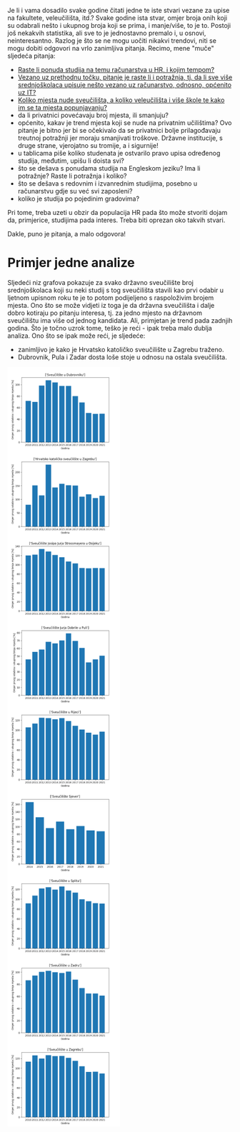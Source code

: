 Je li i vama dosadilo svake godine čitati jedne te iste stvari vezane za upise na fakultete, veleučilišta, itd.? Svake godine ista stvar, omjer broja onih koji su odabrali nešto i ukupnog broja koji se prima, i manje/više, to je to. Postoji još nekakvih statistika, ali sve to je jednostavno premalo i, u osnovi, neinteresantno. Razlog je što se ne mogu uočiti nikakvi trendovi, niti se mogu dobiti odgovori na vrlo zanimljiva pitanja. Recimo, mene "muče" sljedeća pitanja:

- [Raste li ponuda studija na temu računarstva u HR, i kojim tempom?](/rezultati/racunarstvo.md)
- [Vezano uz prethodnu točku, pitanje je raste li i potražnja, tj. da li sve više srednjoškolaca upisuje nešto vezano uz računarstvo, odnosno, općenito uz IT?](/rezultati/racunarstvo.md)
- [Koliko mjesta nude sveučilišta, a koliko veleučilišta i više škole te kako im se ta mjesta popunjavanju?](/rezultati/sveucilista_vs_veleucilista.md)
- da li privatnici povećavaju broj mjesta, ili smanjuju?
- općenito, kakav je trend mjesta koji se nude na privatnim učilištima? Ovo pitanje je bitno jer bi se očekivalo da se privatnici bolje prilagođavaju treutnoj potražnji jer moraju smanjivati troškove. Državne institucije, s druge strane, vjerojatno su tromije, a i sigurnije!
- u tablicama piše koliko studenata je ostvarilo pravo upisa određenog studija, međutim, upišu li doista svi?
- što se dešava s ponudama studija na Engleskom jeziku? Ima li potražnje? Raste li potražnja i koliko?
- što se dešava s redovnim i izvanrednim studijima, posebno u računarstvu gdje su već svi zaposleni?
- koliko je studija po pojedinim gradovima?

Pri tome, treba uzeti u obzir da populacija HR pada što može stvoriti dojam da, primjerice, studijima pada interes. Treba biti oprezan oko takvih stvari.

Dakle, puno je pitanja, a malo odgovora!

# Primjer jedne analize

Sljedeći niz grafova pokazuje za svako državno sveučilište broj srednjoškolaca koji su neki studij s tog sveučilišta stavili kao prvi odabir u ljetnom upisnom roku te je to potom podijeljeno s raspoloživim brojem mjesta. Ono što se može vidjeti iz toga je da državna sveučilišta i dalje dobro kotiraju po pitanju interesa, tj. za jedno mjesto na državnom sveučilištu ima više od jednog kandidata. Ali, primjetan je trend pada zadnjih godina. Što je točno uzrok tome, teško je reći - ipak treba malo dublja analiza. Ono što se ipak može reći, je sljedeće:

- zanimljivo je kako je Hrvatsko katoličko sveučilište u Zagrebu traženo.
- Dubrovnik, Pula i Zadar dosta loše stoje u odnosu na ostala sveučilišta.


<img src="/rezultati/slike/unidu.png" alt="Sveučilište u Dubrovniku" width="50%" align="center" />

<img src="/rezultati/slike/unihk.png" alt="Hrvatsko katoličko sveučilište u Zagrebu" width="50%" align="center" />

<img src="/rezultati/slike/unios.png" alt="Sveučilište u Osijeku" width="50%" align="center" />

<img src="/rezultati/slike/unipu.png" alt="Sveučilište u Puli" width="50%" align="center" />

<img src="/rezultati/slike/uniri.png" alt="Sveučilište u Rijeci" width="50%" align="center" />

<img src="/rezultati/slike/unisj.png" alt="Sveučilište Sjever" width="50%" align="center" />

<img src="/rezultati/slike/unist.png" alt="Sveučilište u Splitu" width="50%" align="center" />

<img src="/rezultati/slike/unizd.png" alt="Sveučilište u Zadru" width="50%" align="center" />

<img src="/rezultati/slike/unizg.png" alt="Sveučilište u Zagrebu" width="50%" align="center" />

